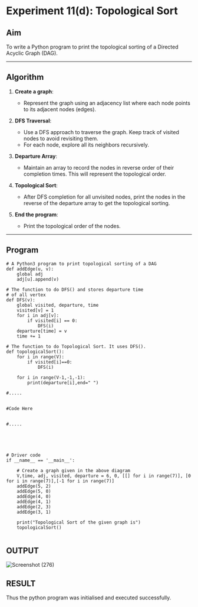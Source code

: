 # Experiment 11(d): Topological Sort

## Aim
To write a Python program to print the topological sorting of a Directed Acyclic Graph (DAG).

---

## Algorithm

1. **Create a graph**: 
   - Represent the graph using an adjacency list where each node points to its adjacent nodes (edges).

2. **DFS Traversal**:
   - Use a DFS approach to traverse the graph. Keep track of visited nodes to avoid revisiting them.
   - For each node, explore all its neighbors recursively.

3. **Departure Array**:
   - Maintain an array to record the nodes in reverse order of their completion times. This will represent the topological order.

4. **Topological Sort**:
   - After DFS completion for all unvisited nodes, print the nodes in the reverse of the departure array to get the topological sorting.

5. **End the program**:
   - Print the topological order of the nodes.

---

## Program

```
# A Python3 program to print topological sorting of a DAG
def addEdge(u, v):
	global adj
	adj[u].append(v)

# The function to do DFS() and stores departure time
# of all vertex
def DFS(v):
	global visited, departure, time
	visited[v] = 1
	for i in adj[v]:
		if visited[i] == 0:
			DFS(i)
	departure[time] = v
	time += 1

# The function to do Topological Sort. It uses DFS().
def topologicalSort():
    for i in range(V):
        if visited[i]==0:
            DFS(i)
            
    for i in range(V-1,-1,-1):
        print(departure[i],end=" ")

#.....


#Code Here


#.....





# Driver code
if __name__ == '__main__':

	# Create a graph given in the above diagram
	V,time, adj, visited, departure = 6, 0, [[] for i in range(7)], [0 for i in range(7)],[-1 for i in range(7)]
	addEdge(5, 2)
	addEdge(5, 0)
	addEdge(4, 0)
	addEdge(4, 1)
	addEdge(2, 3)
	addEdge(3, 1)

	print("Topological Sort of the given graph is")
	topologicalSort()


```

## OUTPUT
![Screenshot (276)](https://github.com/user-attachments/assets/76b51cd0-dcd3-483e-b5ad-70542ce196c0)

## RESULT
Thus the python program was initialised and executed successfully.
